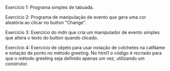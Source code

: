 Exercício 1: Programa simples de tabuada.

Exercício 2: Programa de manipulação de evento que gera uma cor aleatória ao clicar no button "Change".

Exercício 3: Exercício do mdn que cria um manipulador de evento simples que altera o texto do button quando clicado.

Exercício 4: Exercício de objeto para usar notação de colchetes na catName e notação de ponto no método greeting.
No html1 o código é recriado para que o método greeting seja definido apenas um vez, utilizando um construtor.
